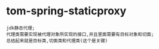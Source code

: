 # tom-spring-staticproxy
	jdk静态代理;
	代理类需要实现被代理对象所实现的接口,并且里面需要有目标对象和切面;
	总结起来就是目标类,切面类和代理类(这个是关键)
	
	
